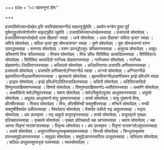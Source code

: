 +++
title = "०२ यज्ञतनूनां होमः"

+++

प्रजापतिर्मनसान्धोच्छेत इति त्रयस्त्रिंशतमाग्नीध्रे यज्ञतनूर्जुहोति । प्रथमेन मन्त्रेण हुत्वा पूर्वं पूर्वमनुद्रुत्योत्तरेणोत्तरेण सकृद्गृहीतं जुहोति । प्रजापतिर्मनसान्धोच्छेतस्स्वाहा । प्रजापतये सोमायेदम् । प्रजापतिर्मनसान्धोच्छेतो धाता दीक्षायाꣳ स्वाहा । धात्रे सोमायेदम् । धाता दीक्षायाꣳ सविता भृत्याꣳ स्वाहा । सवित्रे सोमायेदम् । सविता भृत्यां पूषा सोमक्रयण्याꣳ स्वाहा । पूष्णे सोमायेदम् । पूषा सोमक्रयण्यां वरुण उपनद्धस्स्वाहा । वरुणाय सोमायेदम् । वरुण उपनद्धोऽसुरः क्रीयमाणस्स्वाहा । असुराय सोमायेदम् । असुरः क्रीयमाणो मित्रः क्रीतस्स्वाहा । मित्राय सोमायेदम् । मित्रः क्रीतः शिपिविष्ट आसादितस्स्वाहा । शिपिविष्टाय सोमायेदम् । शिपिविष्ट आसादितो नरन्धिषः प्रोह्यमाणस्स्वाहा । नरन्धिषाय सोमायेदम् । नरन्धिषः प्रोह्यमाणोऽ-धिपतिरागतस्स्वाहा । अधिपतये सोमायेदम् । अधिपतिरागतः प्रजापतिः प्रणीयमानस्स्वाहा । प्रजापतये सोमायेदम् । प्रजापतिः प्रणीयमानोऽग्निराग्नीध्रे स्वाहा । अग्नये सोमायेदम् । अग्निराग्नीध्रे बृहस्पतिराग्नीध्रात्प्रणीयमानस्स्वाहा । बृहस्पतये सोमायेदम् । बृहस्पतिराग्नीध्रात्प्रणीयमान इन्द्रो हविर्धाने स्वाहा । इन्द्राय सोमायेदम् । इन्द्रो हविर्धानेऽदितिरासादितस्स्वाहा । अदित्यै सोमायेदम् । अदितिरासादितो विष्णुरुपावह्रियमाणस्स्वाहा । विष्णवे सोमायेदम् । विष्णुरुपावह्रियमाणोऽ-थर्वोपोत्तस्स्वाहा । अथर्वणे सोमायेदम् । अथर्वोपोत्तो यमोऽभिषुतस्स्वाहा । यमाय सोमायेदम् । यमोऽभिषुतोऽपूतपा आधूयमानस्स्वाहा । अपूतपे सोमायेदम् । अपूतपा आधूयमानो वायुः पूयमानस्स्वाहा । वायवे सोमायेदम् । वायुः पूयमानो मित्रः, क्षीरश्रीस्स्वाहा । मित्राय सोमायेदम् । मित्रः, क्षीरश्रीर्मन्थी सक्तुश्रीस्स्वाहा । मन्थिने सोमायेदम् । मन्थी सक्तुश्रीर्वैश्वदेव उन्नीतस्स्वाहा । वैश्वदेवाय सोमायेदम् । वैश्वदेव उन्नीतो रुद्र आहुतस्स्वाहा । रुद्राय सोमायेदम् । अप उपस्पृश्य । रुद्र आहुतो वायुरावृत्तस्स्वाहा । वायवे सोमायेदम् । वायुरावृत्तो नृचक्षाः प्रतिख्यातस्स्वाहा । नृचक्षसे सोमायेदम् । नृचक्षाः प्रतिख्यातो भक्ष आगतस्स्वाहा । भक्षाय सोमायेदम् । भक्ष आगतः पितृणां नाराशꣳसस्स्वाहा । पितृभ्यः सोमायेदम् १। अप उपस्पृश्य । पितृणां नाराशꣳसोऽसुरात्तस्स्वाहा । असवे सोमायेदम् । असुरात्तस्सिन्धुरवभृथमवप्रयन्थ्स्वाहा । सिन्धवे सोमायेदम् । सिन्धुरवभृथमव प्रयन्थ्समुद्रोऽवगतस्स्वाहा । समुद्राय सोमायेदम् । समुद्रोऽवगतस्सलिलः प्रप्लुतस्स्वाहा । सलिलाय सोमायेदम् । सलिलः प्रप्लुतस्सुवरुदृचं गतस्स्वाहा । स्वस्सोमायेदम् ।

